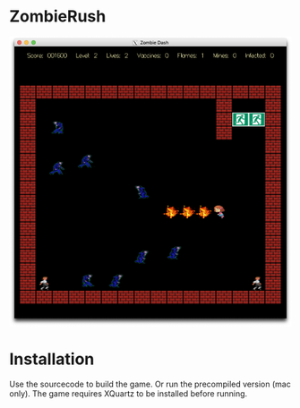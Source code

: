 # ZombieRush

![alt text](https://raw.githubusercontent.com/binarydoor/ZombieRush/master/Gameplay_Screenshot.png)




# Installation

Use the sourcecode to build the game. Or run the precompiled version (mac only).
The game requires XQuartz to be installed before running.